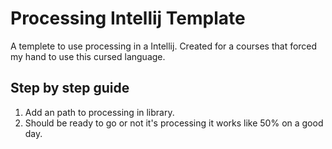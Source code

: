 # Processing Intellij Template

A templete to use processing in a Intellij. Created for a courses that forced my hand to use this cursed language.

## Step by step guide

1. Add an path to processing in library.
2. Should be ready to go or not it's processing it works like 50% on a good day.
